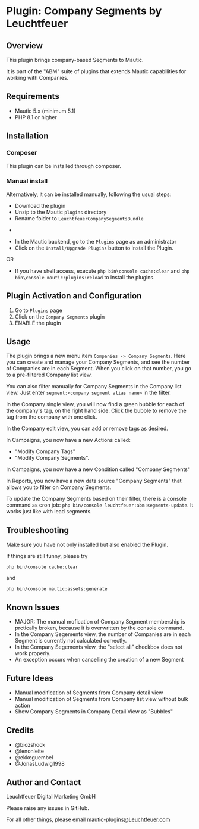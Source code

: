 # Plugin: Company Segments by Leuchtfeuer



## Overview

This plugin brings company-based Segments to Mautic.

It is part of the "ABM" suite of plugins that extends Mautic capabilities for working with Companies.

## Requirements
- Mautic 5.x (minimum 5.1)
- PHP 8.1 or higher

## Installation
### Composer
This plugin can be installed through composer.

### Manual install
Alternatively, it can be installed manually, following the usual steps:

* Download the plugin
* Unzip to the Mautic `plugins` directory
* Rename folder to `LeuchtfeuerCompanySegmentsBundle` 

-
* In the Mautic backend, go to the `Plugins` page as an administrator
* Click on the `Install/Upgrade Plugins` button to install the Plugin.

OR

* If you have shell access, execute `php bin\console cache:clear` and `php bin\console mautic:plugins:reload` to install the plugins.

## Plugin Activation and Configuration
1. Go to `Plugins` page
2. Click on the `Company Segments` plugin
3. ENABLE the plugin

## Usage
The plugin brings a new menu item `Companies -> Company Segments`. Here you can create and manage your Company Segments, and see the number of Companies are in each Segment. When you click on that number, you go to a pre-filtered Company list view.

You can also filter manually for Company Segments in the Company list view. Just enter `segment:<company segment alias name>` in the filter.

In the Company single view, you will now find a green bubble for each of the company's tag, on the right hand side. Click the bubble to remove the tag from the company with one click.

In the Company edit view, you can add or remove tags as desired.

In Campaigns, you now have a new Actions called:
* "Modify Company Tags"
* "Modify Company Segments".

In Campaigns, you now have a new Condition called "Company Segments"

In Reports, you now have a new data source "Company Segments" that allows you to filter on Company Segments.

To update the Company Segments based on their filter, there is a console command as cron job: `php bin/console leuchtfeuer:abm:segments-update`. It works just like with lead segments.


## Troubleshooting
Make sure you have not only installed but also enabled the Plugin.

If things are still funny, please try

`php bin/console cache:clear`

and 

`php bin/console mautic:assets:generate`

## Known Issues
* MAJOR: The manual mofication of Company Segment membership is prctically  broken, because it is overwritten by the console command.
* In the Company Segements view, the number of Companies are in each Segment is currently not calculated correctly.
* In the Company Segements view, the "select all" checkbox does not work properly.
* An exception occurs when cancelling the creation of a new Segment

## Future Ideas
* Manual modification of Segments from Company detail view
* Manual modification of Segments from Company list view without bulk action
* Show Company Segments in Company Detail View as "Bubbles"

## Credits
* @biozshock
* @lenonleite
* @ekkeguembel
* @JonasLudwig1998

## Author and Contact
Leuchtfeuer Digital Marketing GmbH

Please raise any issues in GitHub.

For all other things, please email mautic-plugins@Leuchtfeuer.com
